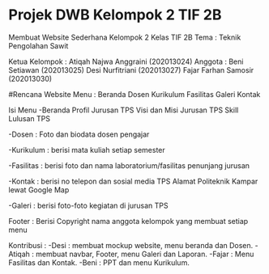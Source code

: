 # Projek DWB Kelompok 2 TIF 2B
Membuat Website Sederhana
Kelompok 2
Kelas TIF 2B
Tema : Teknik Pengolahan Sawit

Ketua Kelompok : Atiqah Najwa Anggraini (202013024)
Anggota :
Beni Setiawan (202013025)
Desi Nurfitriani (202013027)
Fajar Farhan Samosir (202013030)

#Rencana Website 
Menu : Beranda
       Dosen
       Kurikulum
       Fasilitas
       Galeri
       Kontak
       
Isi Menu
-Beranda
Profil Jurusan TPS
Visi dan Misi Jurusan TPS
Skill Lulusan TPS


-Dosen :
Foto dan biodata dosen pengajar

-Kurikulum :
berisi mata kuliah setiap semester

-Fasilitas :
berisi foto dan nama laboratorium/fasilitas penunjang jurusan

-Kontak :
berisi no telepon dan sosial media TPS
Alamat Politeknik Kampar lewat Google Map

-Galeri :
berisi foto-foto kegiatan di jurusan TPS

Footer : Berisi Copyright nama anggota kelompok yang membuat setiap menu

Kontribusi : 
-Desi : membuat mockup website, menu beranda dan Dosen.
-Atiqah : membuat navbar, Footer, menu Galeri dan Laporan.
-Fajar : Menu Fasilitas dan Kontak.
-Beni : PPT dan menu Kurikulum.
